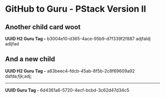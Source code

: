 # GitHub to Guru - PStack Version II

## Another child card woot
**UUID H2 Guru Tag -** b3004e10-d365-4ace-95b9-d7f339f2f887
adjfaldj adljfad

## And a new child
**UUID H2 Guru Tag -** a83beec4-fdcb-45ab-8f5b-2c8f69609a92
dafda;fjk;adj;
***
**UUID Guru Tag -** 6d4361a6-5720-4ecf-bcbd-3c62d47d34c5